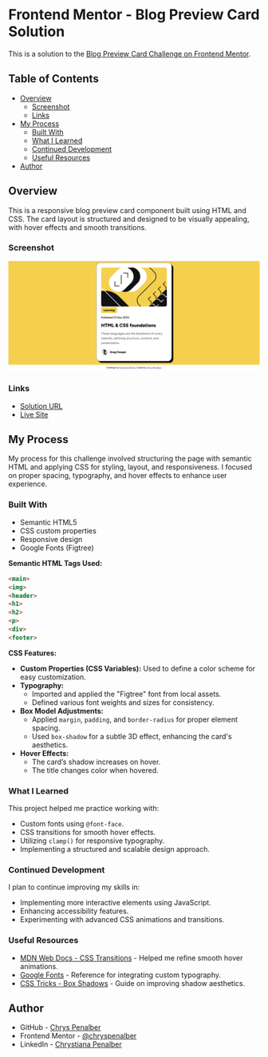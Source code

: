 # Frontend Mentor - Blog Preview Card Solution

This is a solution to the [Blog Preview Card Challenge on Frontend Mentor](https://www.frontendmentor.io/challenges/).

## Table of Contents

- [Overview](#overview)
  - [Screenshot](#screenshot)
  - [Links](#links)
- [My Process](#my-process)
  - [Built With](#built-with)
  - [What I Learned](#what-i-learned)
  - [Continued Development](#continued-development)
  - [Useful Resources](#useful-resources)
- [Author](#author)

## Overview

This is a responsive blog preview card component built using HTML and CSS. The card layout is structured and designed to be visually appealing, with hover effects and smooth transitions.

### Screenshot

![Blog Preview Card Screenshot](./assets/images/screenshot-blog.png)

### Links

- [Solution URL](https://github.com/chryspenalber/blog-preview-card)
- [Live Site](https://chryspenalber.github.io/blog-preview-card/)

## My Process

My process for this challenge involved structuring the page with semantic HTML and applying CSS for styling, layout, and responsiveness. I focused on proper spacing, typography, and hover effects to enhance user experience.

### Built With

- Semantic HTML5
- CSS custom properties
- Responsive design
- Google Fonts (Figtree)

**Semantic HTML Tags Used:**

```html
<main>
<img>
<header>
<h1>
<h2>
<p>
<div>
<footer>
```

**CSS Features:**

- **Custom Properties (CSS Variables):** Used to define a color scheme for easy customization.
- **Typography:**
  - Imported and applied the "Figtree" font from local assets.
  - Defined various font weights and sizes for consistency.
- **Box Model Adjustments:**
  - Applied `margin`, `padding`, and `border-radius` for proper element spacing.
  - Used `box-shadow` for a subtle 3D effect, enhancing the card's aesthetics.
- **Hover Effects:**
  - The card’s shadow increases on hover.
  - The title changes color when hovered.

### What I Learned

This project helped me practice working with:

- Custom fonts using `@font-face`.
- CSS transitions for smooth hover effects.
- Utilizing `clamp()` for responsive typography.
- Implementing a structured and scalable design approach.

### Continued Development

I plan to continue improving my skills in:

- Implementing more interactive elements using JavaScript.
- Enhancing accessibility features.
- Experimenting with advanced CSS animations and transitions.

### Useful Resources

- [MDN Web Docs - CSS Transitions](https://developer.mozilla.org/en-US/docs/Web/CSS/CSS_Transitions) - Helped me refine smooth hover animations.
- [Google Fonts](https://fonts.google.com/) - Reference for integrating custom typography.
- [CSS Tricks - Box Shadows](https://css-tricks.com/almanac/properties/b/box-shadow/) - Guide on improving shadow aesthetics.

## Author

- GitHub - [Chrys Penalber](https://github.com/chryspenalber)
- Frontend Mentor - [@chryspenalber](https://www.frontendmentor.io/profile/chryspenalber)
- LinkedIn - [Chrystiana Penalber](https://www.linkedin.com/in/chrystiana-penalber/)

